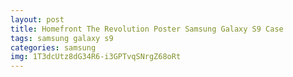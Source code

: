 ```yaml
---
layout: post
title: Homefront The Revolution Poster Samsung Galaxy S9 Case
tags: samsung galaxy s9
categories: samsung
img: 1T3dcUtz8dG34R6-i3GPTvqSNrgZ68oRt
---
```

